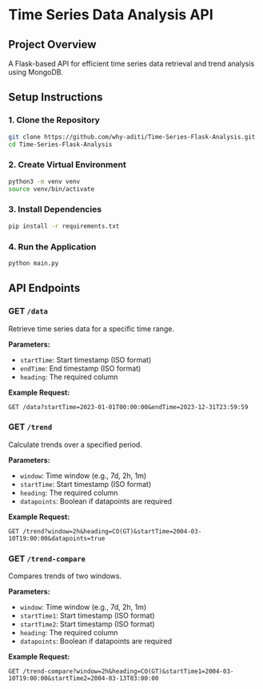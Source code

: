 # Time Series Data Analysis API

## Project Overview

A Flask-based API for efficient time series data retrieval and trend analysis using MongoDB.

## Setup Instructions

### 1. Clone the Repository

```bash
git clone https://github.com/why-aditi/Time-Series-Flask-Analysis.git
cd Time-Series-Flask-Analysis
```

### 2. Create Virtual Environment

```bash
python3 -m venv venv
source venv/bin/activate
```

### 3. Install Dependencies

```bash
pip install -r requirements.txt
```

### 4. Run the Application

```bash
python main.py
```

## API Endpoints

### GET `/data`

Retrieve time series data for a specific time range.

**Parameters:**

- `startTime`: Start timestamp (ISO format)
- `endTime`: End timestamp (ISO format)
- `heading`: The required column

**Example Request:**

```
GET /data?startTime=2023-01-01T00:00:00&endTime=2023-12-31T23:59:59
```

### GET `/trend`

Calculate trends over a specified period.

**Parameters:**

- `window`: Time window (e.g., 7d, 2h, 1m)
- `startTime`: Start timestamp (ISO format)
- `heading`: The required column
- `datapoints`: Boolean if datapoints are required

**Example Request:**

```
GET /trend?window=2h&heading=CO(GT)&startTime=2004-03-10T19:00:00&datapoints=true
```

### GET `/trend-compare`

Compares trends of two windows.

**Parameters:**

- `window`: Time window (e.g., 7d, 2h, 1m)
- `startTime1`: Start timestamp (ISO format)
- `startTime2`: Start timestamp (ISO format)
- `heading`: The required column
- `datapoints`: Boolean if datapoints are required

**Example Request:**

```
GET /trend-compare?window=2h&heading=CO(GT)&startTime1=2004-03-10T19:00:00&startTime2=2004-03-13T03:00:00
```
